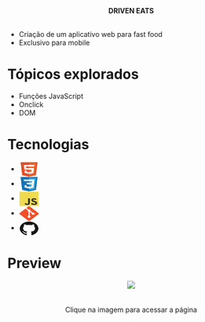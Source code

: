 <div align="center">
  <strong>DRIVEN EATS</strong>
</div>
<br>
  
- Criação de um aplicativo web para fast food
  <br>
- Exclusivo para mobile

# Tópicos explorados

- Funções JavaScript
- Onclick
- DOM

# Tecnologias 
- <img align="center" height="30" width="40" src="https://raw.githubusercontent.com/devicons/devicon/master/icons/html5/html5-original.svg">
- <img align="center" height="30" width="40" src="https://raw.githubusercontent.com/devicons/devicon/master/icons/css3/css3-original.svg">
- <img align="center" height="30" width="40" src="https://raw.githubusercontent.com/devicons/devicon/master/icons/javascript/javascript-original.svg">
- <img align="center" height="30" width="40" src="https://raw.githubusercontent.com/devicons/devicon/master/icons/git/git-original.svg">
- <img align="center" height="30" width="40" src="https://raw.githubusercontent.com/devicons/devicon/master/icons/github/github-original.svg">

# Preview
<div align="center">
  <a href="#"><img src="img/layout.png" width="600"></a>
  <br>
  <br>
  <p>Clique na imagem para acessar a página</p>
</div>
<br>

